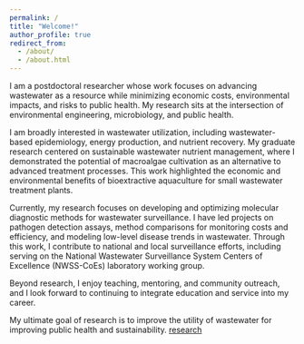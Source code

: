 ```yaml
---
permalink: /
title: "Welcome!"
author_profile: true
redirect_from: 
  - /about/
  - /about.html
---
```


I am a postdoctoral researcher whose work focuses on advancing wastewater as a resource while minimizing economic costs, environmental impacts, and risks to public health. My research sits at the intersection of environmental engineering, microbiology, and public health.

I am broadly interested in wastewater utilization, including wastewater-based epidemiology, energy production, and nutrient recovery. My graduate research centered on sustainable wastewater nutrient management, where I demonstrated the potential of macroalgae cultivation as an alternative to advanced treatment processes. This work highlighted the economic and environmental benefits of bioextractive aquaculture for small wastewater treatment plants.

Currently, my research focuses on developing and optimizing molecular diagnostic methods for wastewater surveillance. I have led projects on pathogen detection assays, method comparisons for monitoring costs and efficiency, and modeling low-level disease trends in wastewater. Through this work, I contribute to national and local surveillance efforts, including serving on the National Wastewater Surveillance System Centers of Excellence (NWSS-CoEs) laboratory working group.

Beyond research, I enjoy teaching, mentoring, and community outreach, and I look forward to continuing to integrate education and service into my career.

<!--
This is the front page of a website that is powered by the [Academic Pages template](https://github.com/academicpages/academicpages.github.io) and hosted on GitHub pages. [GitHub pages](https://pages.github.com) is a free service in which websites are built and hosted from code and data stored in a GitHub repository, automatically updating when a new commit is made to the repository. This template was forked from the [Minimal Mistakes Jekyll Theme](https://mmistakes.github.io/minimal-mistakes/) created by Michael Rose, and then extended to support the kinds of content that academics have: publications, talks, teaching, a portfolio, blog posts, and a dynamically-generated CV. Incidentally, these same features make it a great template for anyone that needs to show off a professional template!

You can fork [this template](https://github.com/academicpages/academicpages.github.io) right now, modify the configuration and Markdown files, add your own PDFs and other content, and have your own site for free, with no ads!

A data-driven personal website
======
Like many other Jekyll-based GitHub Pages templates, Academic Pages makes you separate the website's content from its form. The content & metadata of your website are in structured Markdown files, while various other files constitute the theme, specifying how to transform that content & metadata into HTML pages. You keep these various Markdown (.md), YAML (.yml), HTML, and CSS files in a public GitHub repository. Each time you commit and push an update to the repository, the [GitHub pages](https://pages.github.com/) service creates static HTML pages based on these files, which are hosted on GitHub's servers free of charge.

Many of the features of dynamic content management systems (like Wordpress) can be achieved in this fashion, using a fraction of the computational resources and with far less vulnerability to hacking and DDoSing. You can also modify the theme to your heart's content without touching the content of your site. If you get to a point where you've broken something in Jekyll/HTML/CSS beyond repair, your Markdown files describing your talks, publications, etc. are safe. You can rollback the changes or even delete the repository and start over - just be sure to save the Markdown files! You can also write scripts that process the structured data on the site, such as [this one](https://github.com/academicpages/academicpages.github.io/blob/master/talkmap.ipynb) that analyzes metadata in pages about talks to display [a map of every location you've given a talk](https://academicpages.github.io/talkmap.html).

For those users that need more advanced functionality, the template also supports the following popular tools:
- [MathJax](https://www.mathjax.org/) for mathematical equations
- [Mermaid](https://mermaid.js.org/) for diagraming
- [Plotly](https://plotly.com/javascript/) for plotting
-->

My ultimate goal of research is to improve the utility of wastewater for improving public health and sustainability.
[research](/images/Research_interest_outline.png)

